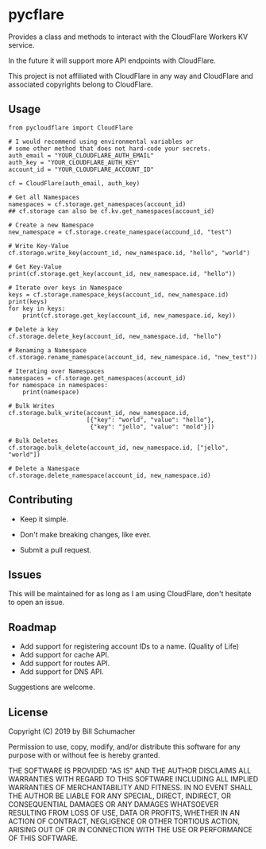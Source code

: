 pycflare
============

Provides a class and methods to interact with the CloudFlare Workers KV service.

In the future it will support more API endpoints with CloudFlare.

This project is not affiliated with CloudFlare in any way and CloudFlare and associated copyrights belong to CloudFlare.

Usage
--

    from pycloudflare import CloudFlare
    
    # I would recommend using environmental variables or 
    # some other method that does not hard-code your secrets.
    auth_email = "YOUR_CLOUDFLARE_AUTH_EMAIL"
    auth_key = "YOUR_CLOUDFLARE_AUTH_KEY"
    account_id = "YOUR_CLOUDFLARE_ACCOUNT_ID"
    
    cf = CloudFlare(auth_email, auth_key)
    
    # Get all Namespaces
    namespaces = cf.storage.get_namespaces(account_id)
    ## cf.storage can also be cf.kv.get_namespaces(account_id)
    
    # Create a new Namespace
    new_namespace = cf.storage.create_namespace(accound_id, "test")
    
    # Write Key-Value
    cf.storage.write_key(account_id, new_namespace.id, "hello", "world")
    
    # Get Key-Value
    print(cf.storage.get_key(account_id, new_namespace.id, "hello"))
    
    # Iterate over keys in Namespace
    keys = cf.storage.namespace_keys(account_id, new_namespace.id)
    print(keys)
    for key in keys:
        print(cf.storage.get_key(account_id, new_namespace.id, key))
        
    # Delete a key
    cf.storage.delete_key(account_id, new_namespace.id, "hello")
    
    # Renaming a Namespace
    cf.storage.rename_namespace(account_id, new_namespace.id, "new_test"))
    
    # Iterating over Namespaces
    namespaces = cf.storage.get_namespaces(account_id)
    for namespace in namespaces:
        print(namespace)
        
    # Bulk Writes
    cf.storage.bulk_write(account_id, new_namespace.id,
                          [{"key": "world", "value": "hello"},
                           {"key": "jello", "value": "mold"}])
    
    # Bulk Deletes
    cf.storage.bulk_delete(account_id, new_namespace.id, ["jello", "world"])
    
    # Delete a Namespace
    cf.storage.delete_namespace(account_id, new_namespace.id)
    


Contributing
---

* Keep it simple. 

* Don't make breaking changes, like ever.

* Submit a pull request.

Issues
---

This will be maintained for as long as I am using CloudFlare, don't hesitate to open an issue.

Roadmap
---

* Add support for registering account IDs to a name. (Quality of Life)
* Add support for cache API.
* Add support for routes API.
* Add support for DNS API.

Suggestions are welcome.

License
---

Copyright (C) 2019 by Bill Schumacher

Permission to use, copy, modify, and/or distribute this software for any purpose with or without fee is hereby granted.

THE SOFTWARE IS PROVIDED "AS IS" AND THE AUTHOR DISCLAIMS ALL WARRANTIES WITH REGARD TO THIS SOFTWARE INCLUDING ALL
IMPLIED WARRANTIES OF MERCHANTABILITY AND FITNESS. IN NO EVENT SHALL THE AUTHOR BE LIABLE FOR ANY SPECIAL, DIRECT,
INDIRECT, OR CONSEQUENTIAL DAMAGES OR ANY DAMAGES WHATSOEVER RESULTING FROM LOSS OF USE, DATA OR PROFITS, WHETHER
IN AN ACTION OF CONTRACT, NEGLIGENCE OR OTHER TORTIOUS ACTION, ARISING OUT OF OR IN CONNECTION WITH THE USE OR
PERFORMANCE OF THIS SOFTWARE.